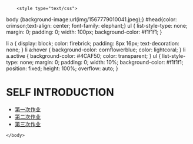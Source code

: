 
<html>
	<head>
		<meta charset="utf-8" />
		<title></title>
	</head>
	
		<style type="text/css">
body {background-image:url(img/1567779010041.jpeg);}
#head{color: crimson;text-align: center; font-family: elephant;}
ul {
    list-style-type: none;
    margin: 0;
    padding: 0;
    width: 100px;
    background-color: #f1f1f1;
}
 
li a {
    display: block;
    color: firebrick;
    padding: 8px 16px;
    text-decoration: none;
}
li a:hover {
    background-color: cornflowerblue;
    color: lightcoral;
}
li a.active {
    background-color: #4CAF50;
    color: transparent;
}
ul {
    list-style-type: none;
    margin: 0;
    padding: 0;
    width: 10%;
    background-color: #f1f1f1;
    position: fixed;
    height: 100%;
    overflow: auto;
}
</style>
<div id="head">
	<h1>SELF INTRODUCTION</h1>
</div>
<ul>
<li><a href="https://caoyuqing-hash.github.io/cyq/1" target="_blank">第一次作业</a></li>
<li><a href="https://caoyuqing-hash.github.io/cyq/2" target="_blank">第二次作业</a></li>
<li><a href="m.html#b" target="_blank">第三次作业</a></li>

</ul>
	
		
	</body>
</html>
